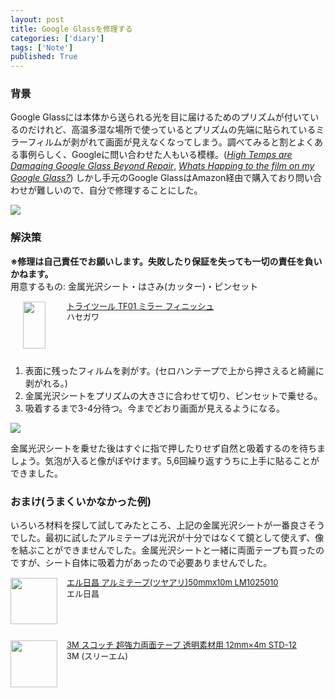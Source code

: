 ```yaml
---
layout: post
title: Google Glassを修理する
categories: ['diary']
tags: ['Note']
published: True
---
```


### 背景

Google Glassには本体から送られる光を目に届けるためのプリズムが付いているのだけれど、高温多湿な場所で使っているとプリズムの先端に貼られているミラーフィルムが剥がれて画面が見えなくなってしまう。調べてみると割とよくある事例らしく、Googleに問い合わせた人もいる模様。(<cite>[High Temps are Damaging Google Glass Beyond Repair](http://glassalmanac.com/google-glass-mortal-enemy-high-temps-humidity/656/)</cite>, <cite>[Whats Happing to the film on my Google Glass?](https://www.reddit.com/r/googleglass/comments/292rzy/whats_happing_to_the_film_on_my_google_glass/)</cite>) しかし手元のGoogle GlassはAmazon経由で購入ており問い合わせが難しいので、自分で修理することにした。

<img src="https://dl.dropboxusercontent.com/u/12208857/img/reparing01.jpg" class="image-on-frame-medium">

### 解決策

**※修理は自己責任でお願いします。失敗したり保証を失っても一切の責任を負いかねます。**<br>
用意するもの: 金属光沢シート・はさみ(カッター)・ピンセット

<div class="babylink-box" style="overflow: hidden; font-size: small; zoom: 1; margin: 15px 0; text-align: left;"><div class="babylink-image" style="float: left; margin: 0px 15px 10px 0px; width: 75px; height: 75px; text-align: center;"><a href="http://www.amazon.co.jp/exec/obidos/ASIN/B001GQ2WP8/mrk1869-22/" rel="nofollow" target="_blank"><img style="border-top: medium none; border-right: medium none; border-bottom: medium none; border-left: medium none;" src="http://ecx.images-amazon.com/images/I/41o25COrUcL._SL75_.jpg" width="36" height="75" /></a></div><div class="babylink-info" style="overflow: hidden; zoom: 1; line-height: 120%;"><div class="babylink-title" style="margin-bottom: 2px; line-height: 120%;"><a href="http://www.amazon.co.jp/exec/obidos/ASIN/B001GQ2WP8/mrk1869-22/" rel="nofollow" target="_blank">トライツール TF01 ミラー フィニッシュ</a></div><div class="babylink-manufacturer" style="margin-bottom: 5px;">ハセガワ</div></div><div class="booklink-footer" style="clear: left"></div></div>

1. 表面に残ったフィルムを剥がす。(セロハンテープで上から押さえると綺麗に剥がれる。)
1. 金属光沢シートをプリズムの大きさに合わせて切り、ピンセットで乗せる。
1. 吸着するまで3-4分待つ。今までどおり画面が見えるようになる。

<img src="https://dl.dropboxusercontent.com/u/12208857/img/reparing02.jpg" class="image-on-frame-medium">

金属光沢シートを乗せた後はすぐに指で押したりせず自然と吸着するのを待ちましょう。気泡が入ると像がぼやけます。5,6回繰り返すうちに上手に貼ることができました。

### おまけ(うまくいかなかった例)

いろいろ材料を探して試してみたところ、上記の金属光沢シートが一番良さそうでした。最初に試したアルミテープは光沢が十分ではなくて鏡として使えず、像を結ぶことができませんでした。金属光沢シートと一緒に両面テープも買ったのですが、シート自体に吸着力があったので必要ありませんでした。

<div class="babylink-box" style="overflow: hidden; font-size: small; zoom: 1; margin: 15px 0; text-align: left;"><div class="babylink-image" style="float: left; margin: 0px 15px 10px 0px; width: 75px; height: 75px; text-align: center;"><a href="http://www.amazon.co.jp/exec/obidos/ASIN/B00I4NQNJC/mrk1869-22/" rel="nofollow" target="_blank"><img style="border-top: medium none; border-right: medium none; border-bottom: medium none; border-left: medium none;" src="http://ecx.images-amazon.com/images/I/41A1pi3DmXL._SL75_.jpg" width="75" height="74" /></a></div><div class="babylink-info" style="overflow: hidden; zoom: 1; line-height: 120%;"><div class="babylink-title" style="margin-bottom: 2px; line-height: 120%;"><a href="http://www.amazon.co.jp/exec/obidos/ASIN/B00I4NQNJC/mrk1869-22/" rel="nofollow" target="_blank">エル日昌 アルミテープ(ツヤアリ)50mmx10m LM1025010</a></div><div class="babylink-manufacturer" style="margin-bottom: 5px;">エル日昌</div></div><div class="booklink-footer" style="clear: left"></div></div>

<div class="babylink-box" style="overflow: hidden; font-size: small; zoom: 1; margin: 15px 0; text-align: left;"><div class="babylink-image" style="float: left; margin: 0px 15px 10px 0px; width: 75px; height: 75px; text-align: center;"><a href="http://www.amazon.co.jp/exec/obidos/ASIN/B002YMOUDA/mrk1869-22/" rel="nofollow" target="_blank"><img style="border-top: medium none; border-right: medium none; border-bottom: medium none; border-left: medium none;" src="http://ecx.images-amazon.com/images/I/51DUq6IdhoL._SL75_.jpg" width="75" height="75" /></a></div><div class="babylink-info" style="overflow: hidden; zoom: 1; line-height: 120%;"><div class="babylink-title" style="margin-bottom: 2px; line-height: 120%;"><a href="http://www.amazon.co.jp/exec/obidos/ASIN/B002YMOUDA/mrk1869-22/" rel="nofollow" target="_blank">3M スコッチ 超強力両面テープ 透明素材用 12mm×4m STD-12</a></div><div class="babylink-manufacturer" style="margin-bottom: 5px;">3M (スリーエム)</div></div><div class="booklink-footer" style="clear: left"></div></div>